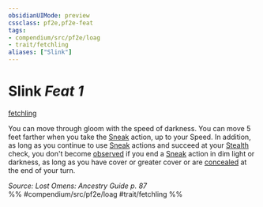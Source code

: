 ```yaml
---
obsidianUIMode: preview
cssclass: pf2e,pf2e-feat
tags:
- compendium/src/pf2e/loag
- trait/fetchling
aliases: ["Slink"]
---
```

# Slink  *Feat 1*  
[fetchling](../../rules/traits/fetchling-b2.md)  


You can move through gloom with the speed of darkness. You can move 5 feet farther when you take the [Sneak](../../rules/actions/sneak.md) action, up to your Speed. In addition, as long as you continue to use [Sneak](../../rules/actions/sneak.md) actions and succeed at your [Stealth](../skills.md#Stealth) check, you don't become [observed](../../rules/conditions.md#Observed) if you end a [Sneak](../../rules/actions/sneak.md) action in dim light or darkness, as long as you have cover or greater cover or are [concealed](../../rules/conditions.md#Concealed) at the end of your turn.

*Source: Lost Omens: Ancestry Guide p. 87*  
%% #compendium/src/pf2e/loag #trait/fetchling %%